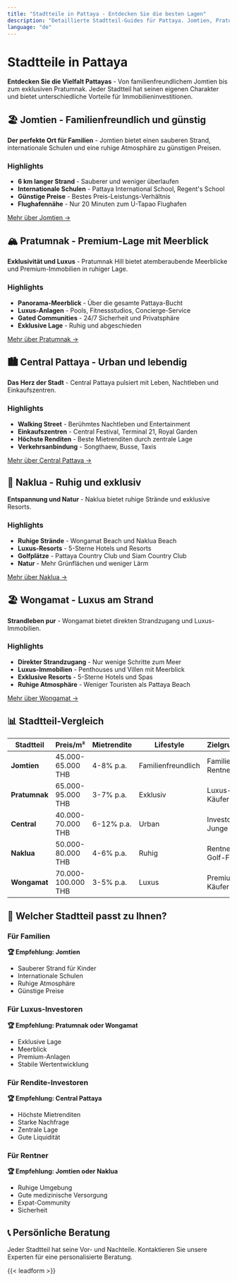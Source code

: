 ```yaml
---
title: "Stadtteile in Pattaya - Entdecken Sie die besten Lagen"
description: "Detaillierte Stadtteil-Guides für Pattaya. Jomtien, Pratumnak, Central Pattaya, Naklua und Wongamat im Überblick. Preise, Lifestyle und Investitionspotenzial."
language: "de"
---
```


# Stadtteile in Pattaya

**Entdecken Sie die Vielfalt Pattayas** - Von familienfreundlichem Jomtien bis zum exklusiven Pratumnak. Jeder Stadtteil hat seinen eigenen Charakter und bietet unterschiedliche Vorteile für Immobilieninvestitionen.

## 🏖️ Jomtien - Familienfreundlich und günstig

**Der perfekte Ort für Familien** - Jomtien bietet einen sauberen Strand, internationale Schulen und eine ruhige Atmosphäre zu günstigen Preisen.

### Highlights
- **6 km langer Strand** - Sauberer und weniger überlaufen
- **Internationale Schulen** - Pattaya International School, Regent's School
- **Günstige Preise** - Bestes Preis-Leistungs-Verhältnis
- **Flughafennähe** - Nur 20 Minuten zum U-Tapao Flughafen

[Mehr über Jomtien →](/de/areas/jomtien/)

## 🏔️ Pratumnak - Premium-Lage mit Meerblick

**Exklusivität und Luxus** - Pratumnak Hill bietet atemberaubende Meerblicke und Premium-Immobilien in ruhiger Lage.

### Highlights
- **Panorama-Meerblick** - Über die gesamte Pattaya-Bucht
- **Luxus-Anlagen** - Pools, Fitnessstudios, Concierge-Service
- **Gated Communities** - 24/7 Sicherheit und Privatsphäre
- **Exklusive Lage** - Ruhig und abgeschieden

[Mehr über Pratumnak →](/de/areas/pratumnak/)

## 🏙️ Central Pattaya - Urban und lebendig

**Das Herz der Stadt** - Central Pattaya pulsiert mit Leben, Nachtleben und Einkaufszentren.

### Highlights
- **Walking Street** - Berühmtes Nachtleben und Entertainment
- **Einkaufszentren** - Central Festival, Terminal 21, Royal Garden
- **Höchste Renditen** - Beste Mietrenditen durch zentrale Lage
- **Verkehrsanbindung** - Songthaew, Busse, Taxis

[Mehr über Central Pattaya →](/de/areas/central/)

## 🌊 Naklua - Ruhig und exklusiv

**Entspannung und Natur** - Naklua bietet ruhige Strände und exklusive Resorts.

### Highlights
- **Ruhige Strände** - Wongamat Beach und Naklua Beach
- **Luxus-Resorts** - 5-Sterne Hotels und Resorts
- **Golfplätze** - Pattaya Country Club und Siam Country Club
- **Natur** - Mehr Grünflächen und weniger Lärm

[Mehr über Naklua →](/de/areas/naklua/)

## 🏖️ Wongamat - Luxus am Strand

**Strandleben pur** - Wongamat bietet direkten Strandzugang und Luxus-Immobilien.

### Highlights
- **Direkter Strandzugang** - Nur wenige Schritte zum Meer
- **Luxus-Immobilien** - Penthouses und Villen mit Meerblick
- **Exklusive Resorts** - 5-Sterne Hotels und Spas
- **Ruhige Atmosphäre** - Weniger Touristen als Pattaya Beach

[Mehr über Wongamat →](/de/areas/wongamat/)

## 📊 Stadtteil-Vergleich

| Stadtteil | Preis/m² | Mietrendite | Lifestyle | Zielgruppe |
|-----------|----------|-------------|-----------|------------|
| **Jomtien** | 45.000-65.000 THB | 4-8% p.a. | Familienfreundlich | Familien, Rentner |
| **Pratumnak** | 65.000-95.000 THB | 3-7% p.a. | Exklusiv | Luxus-Käufer |
| **Central** | 40.000-70.000 THB | 6-12% p.a. | Urban | Investoren, Junge |
| **Naklua** | 50.000-80.000 THB | 4-6% p.a. | Ruhig | Rentner, Golf-Fans |
| **Wongamat** | 70.000-100.000 THB | 3-5% p.a. | Luxus | Premium-Käufer |

## 🎯 Welcher Stadtteil passt zu Ihnen?

### Für Familien
**🏆 Empfehlung: Jomtien**
- Sauberer Strand für Kinder
- Internationale Schulen
- Ruhige Atmosphäre
- Günstige Preise

### Für Luxus-Investoren
**🏆 Empfehlung: Pratumnak oder Wongamat**
- Exklusive Lage
- Meerblick
- Premium-Anlagen
- Stabile Wertentwicklung

### Für Rendite-Investoren
**🏆 Empfehlung: Central Pattaya**
- Höchste Mietrenditen
- Starke Nachfrage
- Zentrale Lage
- Gute Liquidität

### Für Rentner
**🏆 Empfehlung: Jomtien oder Naklua**
- Ruhige Umgebung
- Gute medizinische Versorgung
- Expat-Community
- Sicherheit

## 📞 Persönliche Beratung

Jeder Stadtteil hat seine Vor- und Nachteile. Kontaktieren Sie unsere Experten für eine personalisierte Beratung.

{{< leadform >}}